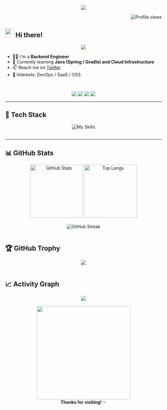 <p align="center">
  <img src="https://capsule-render.vercel.app/api?text=Welcome%20to%20My%20Profile!&animation=fadeIn&type=waving&color=gradient&height=100"/>
</p>

<!-- GitHub訪問者カウンター -->
<div align="right">
  <img src="https://komarev.com/ghpvc/?username=kenty-25&style=flat-square&color=blue" alt="Profile views" />
</div>


<!-- 自己紹介 -->
## <img src="https://media.giphy.com/media/hvRJCLFzcasrR4ia7z/giphy.gif" width="28"> Hi there! 

<p align="center">
  <img src="https://readme-typing-svg.demolab.com?font=Fira+Code&pause=1000&color=00BFFF&width=435&lines=Hi+I'm+Kento+Murai+%F0%9F%9A%80;Backend+Engineer+%7C+Java+%7C+DevOps+Lover;Let's+build+something+great+together!" />
</p>

- 🧑‍💻 I'm a **Backend Engineer**  
- 🌱 Currently learning **Java (Spring / Gradle) and Cloud Infrastructure**
- 📫 Reach me on [Twitter](https://twitter.com/Kenty_PG)  
- 🧠 Interests: DevOps / SaaS / OSS
<br/>
<p align="center">
  <img src="https://img.shields.io/badge/Java-17-blue?style=flat-square&logo=java" />
  <img src="https://img.shields.io/badge/SpringBoot-2.7-green?style=flat-square&logo=spring" />
  <img src="https://img.shields.io/badge/Gradle-8.0-%2302303A?style=flat-square&logo=gradle" />
  <img src="https://img.shields.io/badge/AWS-Cloud-yellow?style=flat-square&logo=amazon-aws" />
</p>

---

<!-- 技術スタック -->
## 🚀 Tech Stack
<div align="center">
  <img src="https://skillicons.dev/icons?theme=dark&perline=10&i=html,css,js,ts,jquery,php,laravel,linux,mysql,postgres,nginx,nodejs,npm,java,spring,gradle,jenkins,figma,ai,git,docker,eclipse,idea,ubuntu,aws,vim,vscode,webstorm,wordpress,xd" alt="My Skills" />

</div>
<br/>

---

## 📊 GitHub Stats
<div align="center">

<!-- GitHub統計 -->
<img height="170" alt="GitHub Stats" src="https://github-readme-stats.vercel.app/api?username=kenty-25&theme=vue-dark&show_icons=true&count_private=true&hide_border=true" />

<!-- 使用言語 -->
<img height="170" alt="Top Langs" src="https://github-readme-stats.vercel.app/api/top-langs/?username=kenty-25&layout=compact&theme=vue-dark&hide_border=true" />
</div>
<br/>

<!-- GitHub Streak -->
<div align="center">
  <img alt="GitHub Streak" src="https://streak-stats.demolab.com?user=kenty-25&theme=vue-dark&hide_border=true" />
</div>
<br/>

<!-- トロフィー -->
## 🏆 GitHub Trophy
<div align="center">
  <img src="https://github-profile-trophy.vercel.app/?username=kenty-25&theme=onedark&column=7&margin-w=10&margin-h=15" />
</div>
<br/>

<!-- 活動グラフ -->
## 📈 Activity Graph
<div align="center">
  <img src="https://github-readme-activity-graph.vercel.app/graph?username=kenty-25&theme=vue-dark&hide_border=true" />
</div>
<br/>

<!-- 締め -->
<div align="center">
  <img src="https://media.giphy.com/media/L1R1tvI9svkIWwpVYr/giphy.gif" width="300" />
  <br/>
  <b>Thanks for visiting!</b> ✨
</div>
<!--
This repository is a ✨ _special_ ✨ repository because its `README.md` (this file) appears on your GitHub profile.

Here are some ideas to get you started:

- 🔭 I’m currently working on ...
- 🌱 I’m currently learning ...
- 👯 I’m looking to collaborate on ...
- 🤔 I’m looking for help with ...
- 💬 Ask me about ...
- 📫 How to reach me: ...
- 😄 Pronouns: ...
- ⚡ Fun fact: ...
-->



<!--
**kenty-25/kenty-25** is a ✨ _special_ ✨ repository because its `README.md` (this file) appears on your GitHub profile.

 status
<p align="center">
  <img src="https://github-readme-stats.vercel.app/api?username=kenty-25&show_icons=true&theme=radical" />
</p>


Here are some ideas to get you started:

- 🔭 I’m currently working on ...
- 🌱 I’m currently learning ...
- 👯 I’m looking to collaborate on ...
- 🤔 I’m looking for help with ...
- 💬 Ask me about ...
- 📫 How to reach me: ...
- 😄 Pronouns: ...
- ⚡ Fun fact: ...
-->
